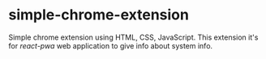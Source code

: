 # simple-chrome-extension

Simple chrome extension using HTML, CSS, JavaScript.
This extension it's for *react-pwa* web application to give info about system info.
